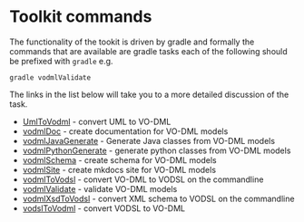 Toolkit commands
================

The functionality of the tookit is driven by gradle and formally the commands that are available are gradle tasks each of the following should be prefixed with `gradle` e.g.

```shell
gradle vodmlValidate
```
The links in the list below will take you to a more detailed discussion of the task.

* [UmlToVodml](modelling/UML.md) - convert UML to VO-DML
* [vodmlDoc](Documentation.md) - create documentation for VO-DML models
* [vodmlJavaGenerate](JavaCodeGeneration.md) - Generate Java classes from VO-DML models
* [vodmlPythonGenerate](PythonCodeGeneration.md) - generate python classes from VO-DML models
* [vodmlSchema](Transformers.md#schema) - create schema for VO-DML models
* [vodmlSite](Documentation.md#site) - create mkdocs site for VO-DML models
* [vodmlToVodsl](modelling/VODSL.md#creating-vodsl-from-existing-vo-dml) - convert VO-DML to VODSL on the commandline
* [vodmlValidate](modelling/Validation.md) - validate VO-DML models
* [vodmlXsdToVodsl](modelling/TransformingToVODML.md) - convert XML schema to VODSL on the commandline
* [vodslToVodml](modelling/VODSL.md) - convert VODSL to VO-DML